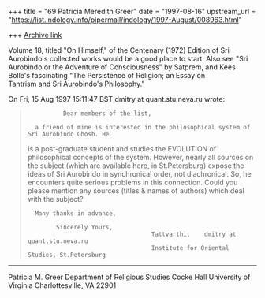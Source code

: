 +++
title = "69 Patricia Meredith Greer"
date = "1997-08-16"
upstream_url = "https://list.indology.info/pipermail/indology/1997-August/008963.html"

+++
[Archive link](https://list.indology.info/pipermail/indology/1997-August/008963.html)

Volume 18, titled "On Himself," of the Centenary (1972) 
Edition of Sri Aurobindo's collected works would be a 
good place to start.  Also see "Sri Aurobindo or the 
Adventure of Consciousness" by Satprem, and Kees Bolle's 
fascinating "The Persistence of Religion; an Essay on  
Tantrism and Sri Aurobindo's Philosophy."

On Fri, 15 Aug 1997 15:11:47 BST dmitry at quant.stu.neva.ru 
wrote:


> 
>               Dear members of the list,
> 
>       a friend of mine is interested in the philosophical system of Sri Aurobindo Ghosh. He
> is a post-graduate student and studies the EVOLUTION of philosophical concepts of the
> system. However, nearly all sources on the subject (which are available here, 
> in St.Petersburg) expose the ideas of Sri Aurobindo in synchronical order,
> not diachronical. So, he encounters quite serious problems in this connection. 
>       Could you please mention any sources (titles & names of authors) which deal with
> the subject?
> 
>       Many thanks in advance,
> 
>             Sincerely Yours, 
>                                        Tattvarthi,    dmitry at quant.stu.neva.ru
>                                        Institute for Oriental Studies, St.Petersburg
> 

________________________________
Patricia M. Greer
Department of Religious Studies
Cocke Hall
University of Virginia
Charlottesville, VA 22901







